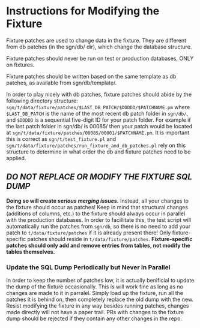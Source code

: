 # Instructions for Modifying the Fixture

Fixture patches are used to change data in the fixture. They are different from db patches (in the sgn/db/ dir), which change the database structure.

Fixture patches should never be run on test or production databases, ONLY on fixtures.

Fixture patches should be written based on the same template as db patches, as available from sgn/db/template/.

In order to play nicely with db patches, fixture patches should abide by the following directory structure:
`sgn/t/data/fixture/patches/$LAST_DB_PATCH/$DDDDD/$PATCHNAME.pm` where `$LAST_DB_PATCH` is the name of the most recent db patch folder in `sgn/db/`, and `$DDDDD` is a sequential five-digit ID for your patch folder. For example if the last patch folder in sgn/db/ is 00085/ then your patch would be located at `sgn/t/data/fixture/patches/00085/00001/$PATCHNAME.pm`. It is important this is correct as `sgn/t/test_fixture.pl` and `sgn/t/data/fixture/patches/run_fixture_and_db_patches.pl` rely on this structure to determine in what order the db and fixture patches need to be applied.
<!-- ********************************************* -->
<!-- ********************************************* -->
## _**DO NOT REPLACE OR MODIFY THE FIXTURE SQL DUMP**_
<!-- ********************************************* -->
<!-- ********************************************* -->
**Doing so will create _serious merging issues._** Instead, all your changes to the fixture should occur as patches! Keep in mind that structural changes (additions of columns, etc.) to the fixture should always occur in parallel with the production databases. In order to facillitate this, the test script will automatically run the patches from `sgn/db`, so there is no need to add your patch to `t/data/fixture/patches` if it is already present there! Only fixture-specific patches should reside in `t/data/fixture/patches`. **Fixture-specific patches should only add and remove entries from tables, not modify the tables themselves.** 

### Update the SQL Dump Periodically but Never in Parallel
In order to keep the number of patches low, it is actually benificial to update the dump of the fixture occasionally. This is will work fine as long as no changes are made to it in parralel. Simply load up the fixture, run all the patches it is behind on, then completely replace the old dump with the new. Resist modifying the fixture in any way besides running patches, changes made directly will not have a paper trail. PRs with changes to the fixture dump should be rejected if they contain any other changes in the repo.
